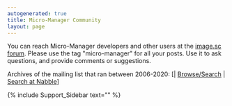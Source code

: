 ```yaml
---
autogenerated: true
title: Micro-Manager Community
layout: page
---
```


You can reach Micro-Manager developers and other users at the [image.sc
forum](https://image.sc). Please use the tag "micro-manager" for all
your posts. Use it to ask questions, and provide comments or
suggestions.

Archives of the mailing list that ran between 2006-2020: \[\|
[Browse/Search](http://sourceforge.net/mailarchive/forum.php?forum_name=micro-manager-general)
\| [Search at Nabble](http://micro-manager.3463995.n2.nabble.com/)\]

{% include Support_Sidebar text="" %}
